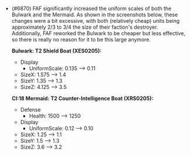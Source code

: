 - (#6870) FAF significantly increased the uniform scales of both the Bulwark and the Mermaid. As shown in the screenshots below, these changes were a bit excessive, with both (relatively cheap) units being approximately 2/3 to 3/4 the size of their faction's destroyer. Additionally, FAF reworked the Bulwark to be cheaper but less effective, so there is really no reason for it to be this large anymore.

  **Bulwark: T2 Shield Boat (XES0205):**
    - Display
      - UniformScale: 0.135 --> 0.11
    - SizeX: 1.575 --> 1.4
    - SizeY: 1.35 --> 1.3
    - SizeZ: 4.125 --> 3.5

  **CI:18 Mermaid: T2 Counter-Intelligence Boat (XRS0205):**
    - Defense
      - Health: 1500 --> 1250
    - Display
      - UniformScale: 0.12 --> 0.10
    - SizeX: 1.25 --> 1.1
    - SizeY: 1.5 --> 1.3
    - SizeZ: 3.6 --> 3.2
